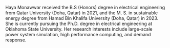Haya Monawwar received the B.S (Honors) degree in electrical engineering from
Qatar University (Doha, Qatar) in 2021, and the M. S. in sustainable energy
degree from Hamad Bin Khalifa University (Doha, Qatar) in 2023. She is currently
pursuing the Ph.D. degree in electrical engineering at Oklahoma State
University. Her research interests include large-scale power system simulation,
high performance computing, and demand response.  